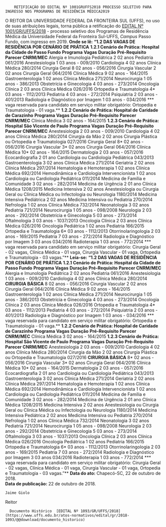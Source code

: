         RETIFICAÇÃO DO EDITAL Nº 1001GRUFFS2018 PROCESSO SELETIVO PARA INGRESSO NOS PROGRAMAS DE RESIDÊNCIA MÉDICA2019  

 O REITOR DA UNIVERSIDADE FEDERAL DA FRONTEIRA SUL (UFFS), no uso de suas atribuições legais, torna pública a retificação do [EDITAL Nº 1001/GR/UFFS/2018](https://www.uffs.edu.br/atos-normativos/edital/gr/2018-1001)  - processo seletivo dos Programas de Residência Médica da Universidade Federal da Fronteira Sul-UFFS, *Campus* Passo Fundo, com ingresso em 2019.   **Onde se lê:**  **“1.2 DAS VAGAS DE RESIDÊNCIA POR CENÁRIO DE PRÁTICA**  **1.2.1 Cenário de Prática: Hospital da Cidade de Passo Fundo**      **Programa**    **Vagas**    **Duração**    **Pré-Requisito**    **Parecer CNRM/MEC**      Alergia e Imunologia Pediátrica   2   02 anos   Pediatria   061/2016     Anestesiologia   1   03 anos   -   009/2010     Cardiologia   4   02 anos   Clínica Médica   280/2014     Cirurgia Geral   8   02 anos   -   056/2016     Cirurgia Vascular   2   02 anos   Cirurgia Geral   064/2016     Clínica Médica   9   02 anos   -   164/2015     Gastroenterologia   1   02 anos   Clínica Médica   271/2014     Neurocirurgia   1   05 anos   -   386/2013     Obstetrícia e Ginecologia   4   03 anos   -   273/2014     Oncologia Clínica   2   03 anos   Clínica Médica   026/2016     Ortopedia e Traumatologia   4*   03 anos   -   1112/2013     Pediatria   4   03 anos   -   272/2014     Psiquiatria   2   03 anos   -   401/2013     Radiologia e Diagnóstico por Imagem   1   03 anos   -   034/2016     *** vaga reservada para candidato em serviço militar obrigatório: Ortopedia e Traumatologia - 01 vaga.**  **1.2.2 Cenário de Prática: Hospital de Caridade de Carazinho**      **Programa**    **Vagas**    **Duração**    **Pré-Requisito**    **Parecer CNRM/MEC**      Clínica Médica   3   02 anos   -   164/2015     **1.2.3 Cenário de Prática: Hospital São Vicente de Paulo**      **Programa**    **Vagas**    **Duração**    **Pré-Requisito**    **Parecer CNRM/MEC**      Anestesiologia   2   03 anos   -   009/2010     Cardiologia   4   02 anos   Clínica Médica   280/2014     Cirurgia da Mão   2   02 anos   Cirurgia Plástica ou Ortopedia e Traumatologia   027/2016     Cirurgia Geral   8*   02 anos   -   056/2016     Cirurgia Vascular   3*   02 anos   Cirurgia Geral   064/2016     Clínica Médica   10*   02 anos   -   164/2015     Dermatologia   2   03 anos   -   057/2016     Ecocardiografia   2   01 ano   Cardiologia ou Cardiologia Pediátrica   043/2013     Gastroenterologia   3   02 anos   Clínica Médica   271/2014     Geriatria   2   02 anos   Clínica Médica   297/2014     Hematologia e Hemoterapia   1   02 anos   Clínica Médica   692/2014     Hemodinâmica e Cardiologia Intervencionista   1   02 anos   Cardiologia ou Cardiologia Pediátrica   011/2014     Medicina de Família e Comunidade   3   02 anos   -   282/2014     Medicina de Urgência   2   01 ano   Clínica Médica   1208/2015     Medicina Intensiva   2   02 anos   Anestesiologia ou Cirurgia Geral ou Clínica Médica ou Infectologia ou Neurologia   1180/2014     Medicina Intensiva Pediátrica   2   02 anos   Medicina Intensiva ou Pediatria   270/2014     Nefrologia   1   02 anos   Clínica Médica   732/2014     Neonatologia   3   02 anos   Pediatria   721/2014     Neurocirurgia   1   05 anos   -   098/2008     Neurologia   2   03 anos   -   292/2014     Obstetrícia e Ginecologia   5   03 anos   -   273/2014     Oftalmologia   3   03 anos   -   1037/2013     Oncologia Clínica   2   03 anos   Clínica Médica   026/2016     Oncologia Pediátrica   1   02 anos   Pediatria   166/2015     Ortopedia e Traumatologia   6*   03 anos   -   1112/2013     Otorrinolaringologia   2   03 anos   -   169/2015     Pediatria   7   03 anos   -   272/2014     Radiologia e Diagnóstico por Imagem   3   03 anos       034/2016     Radioterapia   1   03 anos   -   772/2014     *** vaga reservada para candidato em serviço militar obrigatório: Cirurgia Geral - 02 vagas, Clínica Médica - 01 vaga, Cirurgia Vascular - 01 vaga, Ortopedia e Traumatologia - 03 vagas.”**    **Leia-se:**  **“1.2 DAS VAGAS DE RESIDÊNCIA POR CENÁRIO DE PRÁTICA**  **1.2.1 Cenário de Prática: Hospital da Cidade de Passo Fundo**      **Programa**    **Vagas**    **Duração**    **Pré-Requisito**    **Parecer CNRM/MEC**      Alergia e Imunologia Pediátrica   2   02 anos   Pediatria   061/2016     Anestesiologia   1   03 anos   -   009/2010     Cardiologia   4   02 anos   Clínica Médica   280/2014     **CIRURGIA BÁSICA**    8   02 anos   -   056/2016     Cirurgia Vascular   2   02 anos   Cirurgia Geral   064/2016     Clínica Médica   9   02 anos   -   164/2015     Gastroenterologia   1   02 anos   Clínica Médica   271/2014     Neurocirurgia   1   05 anos   -   386/2013     Obstetrícia e Ginecologia   4   03 anos   -   273/2014     Oncologia Clínica   2   03 anos   Clínica Médica   026/2016     Ortopedia e Traumatologia   4*   03 anos   -   1112/2013     Pediatria   4   03 anos   -   272/2014     Psiquiatria   2   03 anos   -   401/2013     Radiologia e Diagnóstico por Imagem   1   03 anos   -   034/2016     *** vaga reservada para candidato em serviço militar obrigatório: Ortopedia e Traumatologia - 01 vaga.**  **1.2.2 Cenário de Prática: Hospital de Caridade de Carazinho**      **Programa**    **Vagas**    **Duração**    **Pré-Requisito**    **Parecer CNRM/MEC**      Clínica Médica   3   02 anos   -   164/2015     **1.2.3 Cenário de Prática: Hospital São Vicente de Paulo**      **Programa**    **Vagas**    **Duração**    **Pré-Requisito**    **Parecer CNRM/MEC**      Anestesiologia   2   03 anos   -   009/2010     Cardiologia   4   02 anos   Clínica Médica   280/2014     Cirurgia da Mão   2   02 anos   Cirurgia Plástica ou Ortopedia e Traumatologia   027/2016     **CIRURGIA BÁSICA**    8*   02 anos   -   056/2016     Cirurgia Vascular   3*   02 anos   Cirurgia Geral   064/2016     Clínica Médica   10*   02 anos   -   164/2015     Dermatologia   2   03 anos   -   057/2016     Ecocardiografia   2   01 ano   Cardiologia ou Cardiologia Pediátrica   043/2013     Gastroenterologia   3   02 anos   Clínica Médica   271/2014     Geriatria   2   02 anos   Clínica Médica   297/2014     Hematologia e Hemoterapia   1   02 anos   Clínica Médica   692/2014     Hemodinâmica e Cardiologia Intervencionista   1   02 anos   Cardiologia ou Cardiologia Pediátrica   011/2014     Medicina de Família e Comunidade   3   02 anos   -   282/2014     Medicina de Urgência   2   01 ano   Clínica Médica   1208/2015     Medicina Intensiva   2   02 anos   Anestesiologia ou Cirurgia Geral ou Clínica Médica ou Infectologia ou Neurologia   1180/2014     Medicina Intensiva Pediátrica   2   02 anos   Medicina Intensiva ou Pediatria   270/2014     Nefrologia   1   02 anos   Clínica Médica   732/2014     Neonatologia   3   02 anos   Pediatria   721/2014     Neurocirurgia   1   05 anos   -   098/2008     Neurologia   2   03 anos   -   292/2014     Obstetrícia e Ginecologia   5   03 anos   -   273/2014     Oftalmologia   3   03 anos   -   1037/2013     Oncologia Clínica   2   03 anos   Clínica Médica   026/2016     Oncologia Pediátrica   1   02 anos   Pediatria   166/2015     Ortopedia e Traumatologia   6*   03 anos   -   1112/2013     Otorrinolaringologia   2   03 anos   -   169/2015     Pediatria   7   03 anos   -   272/2014     Radiologia e Diagnóstico por Imagem   3   03 anos       034/2016     Radioterapia   1   03 anos   -   772/2014     *** vaga reservada para candidato em serviço militar obrigatório: Cirurgia Geral - 02 vagas, Clínica Médica - 01 vaga, Cirurgia Vascular - 01 vaga, Ortopedia e Traumatologia - 03 vagas.”**       **Data do ato:** Chapecó-SC, 22 de outubro de 2018.   
 **Data de publicação:**  22 de outubro de 2018. 

    Jaime Giolo   
 Reitor 

      Documento Histórico  [EDITAL Nº 1093/GR/UFFS/2018](https://www.uffs.edu.br/atos-normativos/edital/gr/2018-1093/@@download/documento_historico)     
      